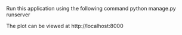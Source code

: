 Run this application using the following command
python manage.py runserver

The plot can be viewed at http://localhost:8000